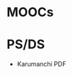 # MOOCs


# PS/DS

* <a hrtef = "https://drive.google.com/file/d/0B7Bx3G1HJn4IUS0wc3JzLXdtMmM/view?usp=sharing">Karumanchi PDF </a>  
